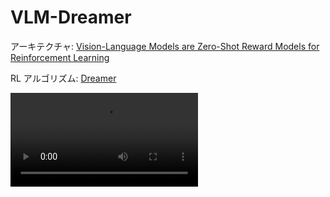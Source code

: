 # VLM-Dreamer
アーキテクチャ: [Vision-Language Models are Zero-Shot Reward Models for Reinforcement Learning](https://arxiv.org/abs/2310.12921)

RL アルゴリズム: [Dreamer](https://arxiv.org/abs/1912.01603)

<video src="output.mov" controls></video>
